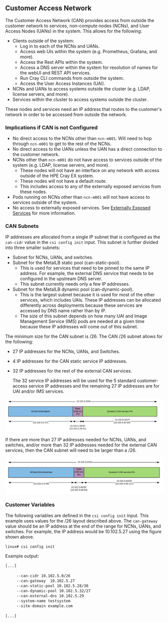 ## Customer Access Network

The Customer Access Network \(CAN\) provides access from outside the customer network to services, non-compute nodes \(NCNs\), and User Access Nodes \(UANs\) in the system. This allows for the following:

- Clients outside of the system:
  - Log in to each of the NCNs and UANs.
  - Access web UIs within the system \(e.g. Prometheus, Grafana, and more\).
  - Access the Rest APIs within the system.
  - Access a DNS server within the system for resolution of names for the webUI and REST API services.
  - Run Cray CLI commands from outside the system.
  - Access the User Access Instances \(UAI\).
- NCNs and UANs to access systems outside the cluster \(e.g. LDAP, license servers, and more\).
- Services within the cluster to access systems outside the cluster.

These nodes and services need an IP address that routes to the customer's network in order to be accessed from outside the network.

### Implications if CAN is not Configured

- No direct access to the NCNs other than `ncn-m001`. Will need to hop through `ncn-m001` to get to the rest of the NCNs.
- No direct access to the UANs unless the UAN has a direct connection to the customer network.
- NCNs other than `ncn-m001` do not have access to services outside of the system \(e.g. LDAP, license servers, and more\).
  - These nodes will not have an interface on any network with access outside of the HPE Cray EX system.
  - These nodes will not have a default route.
  - This includes access to any of the externally exposed services from these nodes.
- Pods running on NCNs other than `ncn-m001` will not have access to services outside of the system.
- No access to externally exposed services. See [Externally Exposed Services](Externally_Exposed_Services.md) for more information.

### CAN Subnets

IP addresses are allocated from a single IP subnet that is configured as the `can-cidr` value in the `csi config init` input. This subnet is further divided into three smaller subnets:

- Subnet for NCNs, UANs, and switches.
- Subnet for the MetalLB static pool \(can-static-pool\).
  - This is used for services that need to be pinned to the same IP address. For example, the external DNS service that needs to be configured in the upstream DNS server.
  - This subnet currently needs only a few IP addresses.
- Subnet for the MetalLB dynamic pool \(can-dynamic-pool\).
  - This is the largest subnet because it is used for most of the other services, which includes UAIs. These IP addresses can be allocated differently across deployments because these services are accessed by DNS name rather than by IP.
  - The size of this subnet depends on how many UAI and Image Management Service \(IMS\) pods are needed at a given time because these IP addresses will come out of this subnet.

The minimum size for the CAN subnet is /26. The CAN /26 subnet allows for the following:

- 27 IP addresses for the NCNs, UANs, and Switches.
- 4 IP addresses for the CAN static service IP addresses.
- 32 IP addresses for the rest of the external CAN services.

    The 32 service IP addresses will be used for the 5 standard customer-access service IP addresses and the remaining 27 IP addresses are for UAI and/or IMS services.


![CAN /26 Subnet Layout](../../../img/operations/CAN_26_Subnet.PNG "CAN /26 Subnet Layout")

If there are more than 27 IP addresses needed for NCNs, UANs, and switches, and/or more than 32 IP addresses needed for the external CAN services, then the CAN subnet will need to be larger than a /26.

![CAN /25 Subnet Layout](../../../img/operations/CAN_25_Subnet.PNG "CAN /25 Subnet Layout")

### Customer Variables

The following variables are defined in the `csi config init` input. This example uses values for the /26 layout described above. The `can-gateway` value should be an IP address at the end of the range for NCNs, UANs, and switches. For example, the IP address would be 10.102.5.27 using the figure shown above.

```
linux# csi config init
```

Example output:

```
[...]

     --can-cidr 10.102.5.0/26
     --can-gateway  10.102.5.27
     --can-static-pool 10.102.5.28/30
     --can-dynamic-pool 10.102.5.32/27
     --can-external-dns 10.102.5.29
     --system-name testsystem
     --site-domain example.com

[...]
```


